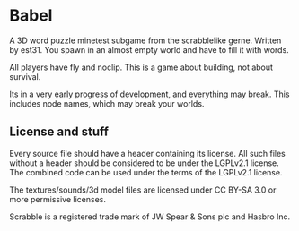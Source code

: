 # Babel

A 3D word puzzle minetest subgame from the scrabblelike gerne. Written by est31. You spawn in an almost empty world and have to fill it with words.

All players have fly and noclip. This is a game about building, not about survival.

Its in a very early progress of development, and everything may break. This includes node names, which may break your worlds.

## License and stuff

Every source file should have a header containing its license. All such files without a header should be considered to be under the LGPLv2.1 license. The combined code can be used under the terms of the LGPLv2.1 license.

The textures/sounds/3d model files are licensed under CC BY-SA 3.0 or more permissive licenses.

Scrabble is a registered trade mark of JW Spear & Sons plc and Hasbro Inc.
